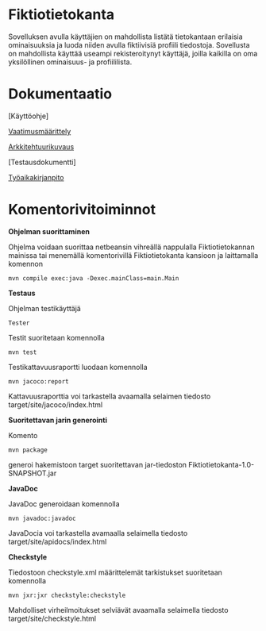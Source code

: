 # Fiktiotietokanta

Sovelluksen avulla käyttäjien on mahdollista listätä tietokantaan erilaisia ominaisuuksia ja luoda niiden avulla fiktiivisiä profiili tiedostoja. Sovellusta on mahdollista käyttää useampi rekisteroitynyt käyttäjä, joilla kaikilla on oma yksilöllinen ominaisuus- ja profiililista. 

# Dokumentaatio
[Käyttöohje]

[Vaatimusmäärittely](https://github.com/K123AsJ0k1/ot-harjoitustyo/blob/master/dokumentointi/Vaatimusmaarittely.md)

[Arkkitehtuurikuvaus](https://github.com/K123AsJ0k1/ot-harjoitustyo/blob/master/dokumentointi/Arkkitehtuurikuvaus.md)

[Testausdokumentti]

[Työaikakirjanpito](https://github.com/K123AsJ0k1/ot-harjoitustyo/blob/master/dokumentointi/tuntikirjanpito.md)

# Komentorivitoiminnot

**Ohjelman suorittaminen**

Ohjelma voidaan suorittaa netbeansin vihreällä nappulalla Fiktiotietokannan mainissa tai menemällä komentorivillä Fiktiotietokanta kansioon ja laittamalla komennon

```mvn compile exec:java -Dexec.mainClass=main.Main```

**Testaus**

Ohjelman testikäyttäjä 

```Tester```

Testit suoritetaan komennolla 

```mvn test```

Testikattavuusraportti luodaan komennolla 

```mvn jacoco:report```

Kattavuusraporttia voi tarkastella avaamalla selaimen tiedosto target/site/jacoco/index.html

**Suoritettavan jarin generointi**

Komento 

```mvn package```

generoi hakemistoon target suoritettavan jar-tiedoston Fiktiotietokanta-1.0-SNAPSHOT.jar

**JavaDoc**

JavaDoc generoidaan komennolla 

```mvn javadoc:javadoc```

JavaDocia voi tarkastella avamaalla selaimella tiedosto target/site/apidocs/index.html

**Checkstyle**

Tiedostoon checkstyle.xml määrittelemät tarkistukset suoritetaan komennolla

```mvn jxr:jxr checkstyle:checkstyle```

Mahdolliset virheilmoitukset selviävät avaamalla selaimella tiedosto target/site/checkstyle.html



